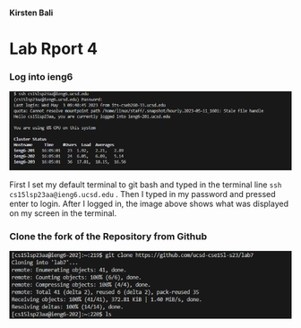 #### Kirsten Bali

# Lab Rport 4

### Log into ieng6
![Image](Capture.PNG)

First I set my default terminal to git bash and typed in the terminal line `ssh cs15lsp23aa@ieng6.ucsd.edu` <enter>. Then I typed in my password and pressed enter to login. After I logged in, the image above shows what was displayed on my screen in the terminal.

### Clone the fork of the Repository from Github 
![Image](Lab7GitClone.PNG)
  

